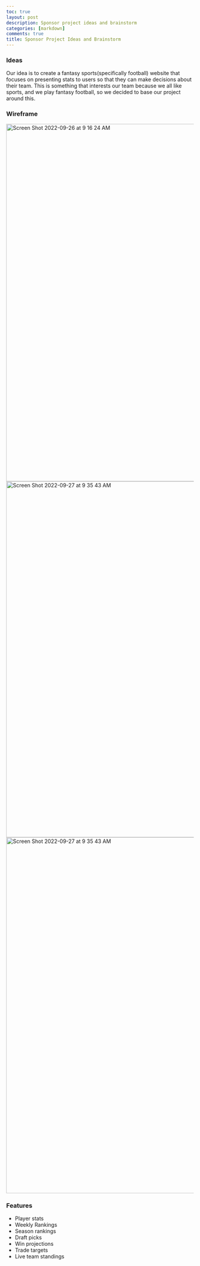 ```yaml
---
toc: true
layout: post
description: Sponsor project ideas and brainstorm
categories: [markdown]
comments: true
title: Sponsor Project Ideas and Brainstorm
---
```


### Ideas
Our idea is to create a fantasy sports(specifically football) website that focuses on presenting stats to users so that they can make decisions about their team. This is something that interests our team because we all like sports, and we play fantasy football, so we decided to base our project around this. 

### Wireframe
<img width="960" alt="Screen Shot 2022-09-26 at 9 16 24 AM" src="https://user-images.githubusercontent.com/34950822/192328249-8453fa07-16a1-4e89-a896-0acfd934a354.png">

<img width="956" alt="Screen Shot 2022-09-27 at 9 35 43 AM" src="https://user-images.githubusercontent.com/34950822/192584566-5adea451-375e-4650-a03c-e0c9f394b256.png">

<img width="956" alt="Screen Shot 2022-09-27 at 9 35 43 AM" src="https://user-images.githubusercontent.com/50186752/192584990-f55d4173-1ba3-4737-8f74-95fdd1c05ff3.png">


### Features 
- Player stats
- Weekly Rankings
- Season rankings
- Draft picks
- Win projections
- Trade targets
- Live team standings 
